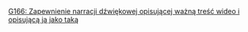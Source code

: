[G166: Zapewnienie narracji dźwiękowej opisującej ważną treść wideo i opisującą ją jako taką](https://www.w3.org/TR/WCAG20-TECHS/G166.html)